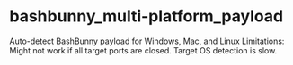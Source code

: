 # bashbunny_multi-platform_payload
Auto-detect BashBunny payload for Windows, Mac, and Linux
Limitations:
Might not work if all target ports are closed.
Target OS detection is slow.
